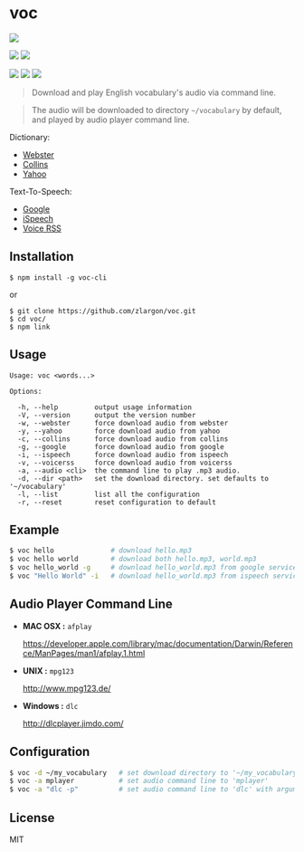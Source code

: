 # voc

[![][npm-img]][npm-url]

[![][dependency-img]][dependency-url]
[![][dependency-dev-img]][dependency-dev-url]

[![][travis-img]][travis-url]
[![][appveyor-img]][appveyor-url]
[![][coverage-img]][coverage-url]

> Download and play English vocabulary's audio via command line.

> The audio will be downloaded to directory `~/vocabulary` by default, and played by audio player command line.

Dictionary:

 - [Webster](http://www.merriam-webster.com/)
 - [Collins](http://www.collinsdictionary.com/)
 - [Yahoo](http://tw.dictionary.search.yahoo.com)

Text-To-Speech:

 - [Google](https://translate.google.com/)
 - [iSpeech](http://www.ispeech.org/)
 - [Voice RSS](http://www.voicerss.org/)

## Installation

```
$ npm install -g voc-cli
```

or

```
$ git clone https://github.com/zlargon/voc.git
$ cd voc/
$ npm link
```

## Usage

```
Usage: voc <words...>

Options:

  -h, --help         output usage information
  -V, --version      output the version number
  -w, --webster      force download audio from webster
  -y, --yahoo        force download audio from yahoo
  -c, --collins      force download audio from collins
  -g, --google       force download audio from google
  -i, --ispeech      force download audio from ispeech
  -v, --voicerss     force download audio from voicerss
  -a, --audio <cli>  the command line to play .mp3 audio.
  -d, --dir <path>   set the download directory. set defaults to '~/vocabulary'
  -l, --list         list all the configuration
  -r, --reset        reset configuration to default
```

## Example

```bash
$ voc hello              # download hello.mp3
$ voc hello world        # download both hello.mp3, world.mp3
$ voc hello_world -g     # download hello_world.mp3 from google service
$ voc "Hello World" -i   # download hello_world.mp3 from ispeech service
```

## Audio Player Command Line

* __MAC OSX :__ `afplay`

  https://developer.apple.com/library/mac/documentation/Darwin/Reference/ManPages/man1/afplay.1.html

* __UNIX :__ `mpg123`

  http://www.mpg123.de/

* __Windows :__ `dlc`

  http://dlcplayer.jimdo.com/

## Configuration

```bash
$ voc -d ~/my_vocabulary   # set download directory to '~/my_vocabulary'
$ voc -a mplayer           # set audio command line to 'mplayer'
$ voc -a "dlc -p"          # set audio command line to 'dlc' with argument '-p'
```

## License

MIT

[npm-url]: https://nodei.co/npm/voc-cli
[npm-img]: https://nodei.co/npm/voc-cli.png

[dependency-url]: https://david-dm.org/zlargon/voc
[dependency-img]: https://img.shields.io/david/zlargon/voc.svg

[dependency-dev-url]: https://david-dm.org/zlargon/voc#info=devDependencies
[dependency-dev-img]: https://img.shields.io/david/dev/zlargon/voc.svg

[travis-url]: https://travis-ci.org/zlargon/voc
[travis-img]: https://img.shields.io/travis/zlargon/voc.svg?logo=data%3Aimage%2Fsvg%2Bxml%3Bbase64%2CPHN2ZyB4bWxucz0iaHR0cDovL3d3dy53My5vcmcvMjAwMC9zdmciIHhtbG5zOnhsaW5rPSJodHRwOi8vd3d3LnczLm9yZy8xOTk5L3hsaW5rIiB2aWV3Qm94PSItMTQyLjUgLTE0Mi41IDI4NSAyODUiPjxjaXJjbGUgcj0iMTQxLjciIGZpbGw9IiNERDQ4MTQiLz48ZyBpZD0iYSIgZmlsbD0iI0ZGRiI%2BPGNpcmNsZSBjeD0iLTk2LjQiIHI9IjE4LjkiLz48cGF0aCBkPSJNLTQ1LjYgNjguNGMtMTYuNi0xMS0yOS0yOC0zNC00Ny44IDYtNSA5LjgtMTIuMyA5LjgtMjAuNnMtMy44LTE1LjctOS44LTIwLjZjNS0xOS44IDE3LjQtMzYuNyAzNC00Ny44bDEzLjggMjMuMkMtNDYtMzUuMi01NS4zLTE4LjctNTUuMyAwYzAgMTguNyA5LjMgMzUuMiAyMy41IDQ1LjJ6Ii8%2BPC9nPjx1c2UgeGxpbms6aHJlZj0iI2EiIHRyYW5zZm9ybT0icm90YXRlKDEyMCkiLz48dXNlIHhsaW5rOmhyZWY9IiNhIiB0cmFuc2Zvcm09InJvdGF0ZSgyNDApIi8%2BPC9zdmc%2B

[appveyor-url]: https://ci.appveyor.com/project/zlargon/voc
[appveyor-img]: https://img.shields.io/appveyor/ci/zlargon/voc.svg?logo=data%3Aimage%2Fsvg%2Bxml%3Bbase64%2CPHN2ZyB4bWxucz0iaHR0cDovL3d3dy53My5vcmcvMjAwMC9zdmciIHZlcnNpb249IjEuMSIgd2lkdGg9IjEyOCIgaGVpZ2h0PSIxMjgiIHZpZXdCb3g9IjAgMCAxMjggMTI4Ij48ZyBmaWxsPSIjMUJBMUUyIiB0cmFuc2Zvcm09InNjYWxlKDgpIj48cGF0aCBkPSJNMCAyLjI2NWw2LjUzOS0uODg4LjAwMyA2LjI4OC02LjUzNi4wMzd6Ii8%2BPHBhdGggZD0iTTYuNTM2IDguMzlsLjAwNSA2LjI5My02LjUzNi0uODk2di01LjQ0eiIvPjxwYXRoIGQ9Ik03LjMyOCAxLjI2MWw4LjY3LTEuMjYxdjcuNTg1bC04LjY3LjA2OXoiLz48cGF0aCBkPSJNMTYgOC40NDlsLS4wMDIgNy41NTEtOC42Ny0xLjIyLS4wMTItNi4zNDV6Ii8%2BPC9nPjwvc3ZnPg==

[coverage-url]: https://coveralls.io/r/zlargon/voc
[coverage-img]: https://img.shields.io/coveralls/zlargon/voc.svg
